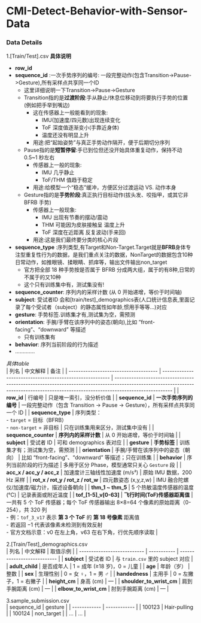 # CMI-Detect-Behavior-with-Sensor-Data  

### Data Details   
1.[Train/Test].csv     **具体说明**
- **row_id**   
- **sequence_id** :一次手势序列的编号: 一段完整动作(包含Transition->Pause->Gesture),所有采样点共享同一个ID   
  - 这里详细说明一下Transition->Pause->Gesture   
  - Transition指的是**过渡阶段**:手从静止/休息位移动到将要执行手势的位置(例如把手举到嘴边)
    - 这在传感器上一般能看到的现象:
      - IMU(加速度/四元数)出现连续变化
      - ToF 深度值逐渐变小(手靠近身体)
      - 温度还没有明显上升
    - 用途:把“起始姿势”与真正手势动作隔开，便于后期切分序列
  - Pause指的是**短暂停留**:手已到位但还没开始具体重复动作，保持不动 0.5~1 秒左右
    - 传感器上一般的现象:  
      - IMU 几乎静止  
      - ToF/THM 值趋于稳定
    - 用途:给模型一个“稳态”缓冲，方便区分过渡运动 VS. 动作本身
  - Gesture指的是**手势阶段**:真正执行目标动作(拔头发、咬指甲，或其它非 BFRB 手势)
    - 传感器上一般现象:
      - IMU 出现有节奏的摆动/震动
      - THM 可能因为皮肤接触呈 温度上升
      - ToF 深度在近距离 反复波动(手来回)
    - 用途:这是我们最终要分类的核心片段   
- **sequence_type** :序列类型,有Target和Non-Target.Target就是**BFRB**身体专注型重复性行为的数据，是我们重点关注的数据，NonTarget的数据包含10种日常动作，如推眼镜、揉眼睛、抓痒等，输出文件输出non_target
  - 官方把全部 18 种手势按是否属于 BFRB 分成两大组，属于的有8种,日常的不属于的又10种
  - 这个只有训练集中有，测试集没有!  
- **sequence_counter**: 序列内的采样计数 (从 0 开始递增，等价于时间轴)
- **subject**: 受试者ID 会和[train/test]_demographics表(人口统计信息表,里面记录了每个受试者（subject）的静态属性如年龄,惯用手等等...)对应
- **gesture**: 手势标签.训练集才有,测试集为空，需预测
- **orientation**:  手腕/手臂在该序列中的姿态(朝向),比如 “front-facing”、“downward” 等描述
  - 只有训练集有
- **behavior**: 序列当前阶段的行为描述
- .............
  
*具体table*   
| 列名                                    | 中文解释                                                     | 备注                                                                                                                                                                                   |
| ------------------------------------- | -------------------------------------------------------- | ------------------------------------------------------------------------------------------------------------------------------------------------------------------------------------ |
| **row\_id**                           | 行编号                                                      | 只是唯一索引，没分析价值                                                                                                                                                                         |
| **sequence\_id**                      | **一次手势序列的编号**                                            | 一段完整动作（包含 Transition → Pause → Gesture），所有采样点共享同一个 ID                                                                                                                                |
| **sequence\_type**                    | 序列类型：<br/>- `target` = 目标（BFRB）<br/>- `non-target` = 非目标 | 只在训练集用来区分，测试集中没有                                                                                                                                                                     |
| **sequence\_counter**                 | **序列内的采样计数**                                             | 从 0 开始递增，等价于时间轴                                                                                                                                                                      |
| **subject**                           | 受试者 ID                                                   | 可和 demographics 表对应                                                                                                                                                                  |
| **gesture**                           | **手势标签**                                                 | 训练集才有；测试集为空，需预测                                                                                                                                                                      |
| **orientation**                       | 手腕/手臂在该序列中的姿态（朝向）                                        | 比如 “front-facing”、“downward” 等描述；只在训练集                                                                                                                                               |
| **behavior**                          | 序列当前阶段的行为描述                                              | 多用于区分 Phase，模型通常只关心 `Gesture` 段                                                                                                                                                      |
| **acc\_x / acc\_y / acc\_z**          | 加速度计三轴线性加速度 (m/s²)                                       | 原始 IMU 数据，200 Hz 采样                                                                                                                                                                  |
| **rot\_x / rot\_y / rot\_z / rot\_w** | 四元数姿态 (x,y,z,w)                                          | IMU 融合陀螺仪/加速度/磁力计，描述设备朝向                                                                                                                                                             |
| **thm\_1 \~ thm\_5**                  | 5 个热敏温度传感器的温度 (℃)                                        | 记录表面或附近温度                                                                                                                                                                            |
| **tof\_\[1-5]\_v\[0-63]**             | **飞行时间(ToF)传感器距离值**                                      | 一共有 5 个 ToF 传感器；每个 ToF 传感器输出 8×8=64 个像素的原始距离（0-254），共 320 列<br/>- 例：`tof_3_v17` 表示 **第 3 个 ToF** 的 **第 18 号像素** 距离值<br/>- 若返回 −1 代表该像素未检测到有效反射<br/>- 官方文档示意：v0 在左上角，v63 在右下角，行优先顺序读取 |


2.[Train/Test]_demographics.csv  
| 列名                          | 中文解释        | 取值示例                        |
| --------------------------- | ----------- | --------------------------- |
| **subject**                 | 受试者 ID      | 与 `train.csv` 里的 subject 对应 |
| **adult\_child**            | 是否成年人       | 1 = 成年 (≥18 岁)，0 = 儿童       |
| **age**                     | 年龄（岁）       | 整数                          |
| **sex**                     | 生理性别        | 0 = 女 ♀，1 = 男 ♂             |
| **handedness**              | 主用手         | 0 = 左撇子，1 = 右撇子             |
| **height\_cm**              | 身高 (cm)     | —                           |
| **shoulder\_to\_wrist\_cm** | 肩到手腕距离 (cm) | —                           |
| **elbow\_to\_wrist\_cm**    | 肘到手腕距离 (cm) | —                           |

3.sample_submission.csv  
| sequence\_id | gesture      |
| ------------ | ------------ |
| 100123       | Hair-pulling |
| 100124       | non\_target  |
| …            | …            |



